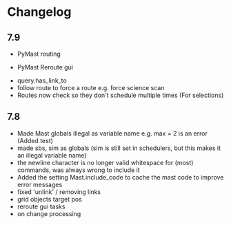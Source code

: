 # Changelog


## 7.9
- PyMast routing
* PyMast Reroute gui
- query.has_link_to
- follow route to force a route e.g. force science scan
- Routes now check so they don't schedule multiple times (For selections)


## 7.8

- Made Mast globals illegal as variable name e.g. max = 2 is an error (Added test)
- made sbs, sim as globals (sim is still set in schedulers, but this makes it an illegal variable name)
- the newline character is no longer valid whitespace for (most) commands, was always wrong to include it
- Added the setting Mast.include_code to cache the mast code to improve error messages
- fixed 'unlink' / removing links
- grid objects target pos
- reroute gui tasks
- on change processing

